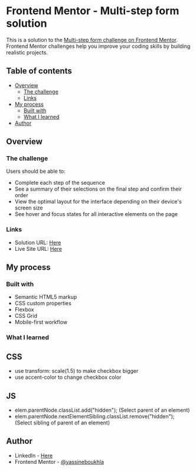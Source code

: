 # Frontend Mentor - Multi-step form solution

This is a solution to the [Multi-step form challenge on Frontend Mentor](https://www.frontendmentor.io/challenges/multistep-form-YVAnSdqQBJ). Frontend Mentor challenges help you improve your coding skills by building realistic projects.

## Table of contents

- [Overview](#overview)
  - [The challenge](#the-challenge)
  - [Links](#links)
- [My process](#my-process)
  - [Built with](#built-with)
  - [What I learned](#what-i-learned)
- [Author](#author)

## Overview

### The challenge

Users should be able to:

- Complete each step of the sequence
- See a summary of their selections on the final step and confirm their order
- View the optimal layout for the interface depending on their device's screen size
- See hover and focus states for all interactive elements on the page

### Links

- Solution URL: [Here](https://github.com/yassineboukhla/multi-step-form)
- Live Site URL: [Here](https://yassineboukhla.github.io/multi-step-form)

## My process

### Built with

- Semantic HTML5 markup
- CSS custom properties
- Flexbox
- CSS Grid
- Mobile-first workflow

### What I learned

## CSS

- use transform: scale(1.5) to make checkbox bigger
- use accent-color to change checkbox color

## JS

- elem.parentNode.classList.add("hidden"); (Select parent of an element)
- elem.parentNode.nextElementSibling.classList.remove("hidden"); (Select sibling of parent of an element)

## Author

- LinkedIn - [Here](https://www.linkedin.com/in/yassine-boukhla)
- Frontend Mentor - [@yassineboukhla](https://www.frontendmentor.io/profile/yassineboukhla)
